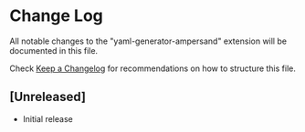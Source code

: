 # Change Log

All notable changes to the "yaml-generator-ampersand" extension will be documented in this file.

Check [Keep a Changelog](http://keepachangelog.com/) for recommendations on how to structure this file.

## [Unreleased]

- Initial release